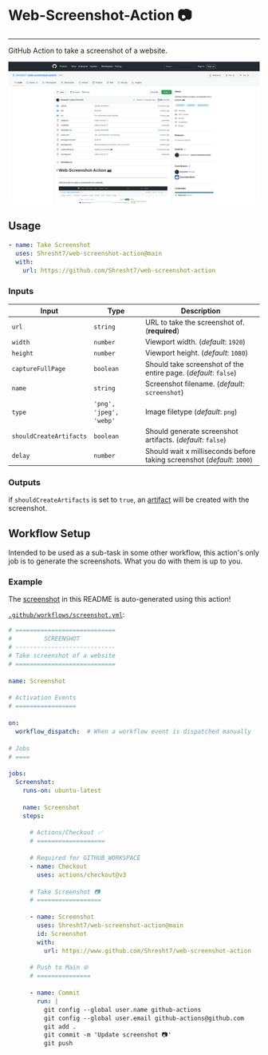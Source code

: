 # Web-Screenshot-Action 📷
--------------------------

GitHub Action to take a screenshot of a website.

![Example-Screenshot](./screenshot.png)

## Usage

```yaml
- name: Take Screenshot
  uses: Shresht7/web-screenshot-action@main
  with:
    url: https://github.com/Shresht7/web-screenshot-action
```

### Inputs

| Input                   | Type                    | Description                                                             |
| ----------------------- | ----------------------- | ----------------------------------------------------------------------- |
| `url`                   | `string`                | URL to take the screenshot of. (**required**)                           |
| `width`                 | `number`                | Viewport width. (_default_: `1920`)                                     |
| `height`                | `number`                | Viewport height. (_default_: `1080`)                                    |
| `captureFullPage`       | `boolean`               | Should take screenshot of the entire page. (_default_: `false`)         |
| `name`                  | `string`                | Screenshot filename. (_default_: `screenshot`)                          |
| `type`                  | `'png', 'jpeg', 'webp'` | Image filetype (_default_: `png`)                                       |
| `shouldCreateArtifacts` | `boolean`               | Should generate screenshot artifacts. (_default_: `false`)              |
| `delay`                 | `number`                | Should wait x milliseconds before taking screenshot (_default_: `1000`) |

### Outputs

if `shouldCreateArtifacts` is set to `true`, an [artifact](https://help.github.com/en/actions/configuring-and-managing-workflows/persisting-workflow-data-using-artifacts) will be created with the screenshot.

## Workflow Setup

Intended to be used as a sub-task in some other workflow, this action's only job is to generate the screenshots. What you do with them is up to you.

### Example

The [screenshot](#-web-screenshot-action) in this README is auto-generated using this action!

[`.github/workflows/screenshot.yml`](./.github/workflows/screenshot.yml):

```yaml
# ============================
#         SCREENSHOT
# ----------------------------
# Take screenshot of a website
# ============================

name: Screenshot

# Activation Events
# =================

on:
  workflow_dispatch:  # When a workflow event is dispatched manually

# Jobs
# ====

jobs:
  Screenshot:
    runs-on: ubuntu-latest
    
    name: Screenshot
    steps:
    
      # Actions/Checkout ✅
      # ===================

      # Required for GITHUB_WORKSPACE
      - name: Checkout
        uses: actions/checkout@v3

      # Take Screenshot 📷
      # ==================

      - name: Screenshot
        uses: Shresht7/web-screenshot-action@main
        id: Screenshot
        with:
          url: https://www.github.com/Shresht7/web-screenshot-action

      # Push to Main 🌐
      # ===============

      - name: Commit
        run: |
          git config --global user.name github-actions
          git config --global user.email github-actions@github.com
          git add .
          git commit -m 'Update screenshot 📷'
          git push
```